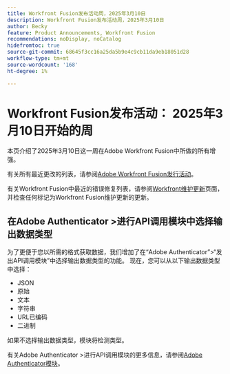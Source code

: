 ```yaml
---
title: Workfront Fusion发布活动周，2025年3月10日
description: Workfront Fusion发布活动周，2025年3月10日
author: Becky
feature: Product Announcements, Workfront Fusion
recommendations: noDisplay, noCatalog
hidefromtoc: true
source-git-commit: 68645f3cc16a25da5b9e4c9cb11da9eb18051d28
workflow-type: tm+mt
source-wordcount: '168'
ht-degree: 1%

---
```


# Workfront Fusion发布活动： 2025年3月10日开始的周

本页介绍了2025年3月10日这一周在Adobe Workfront Fusion中所做的所有增强。

有关所有最近更改的列表，请参阅[Adobe Workfront Fusion发行活动](/help/workfront-fusion/fusion-product-releases/fusion-release-activity.md)。

有关Workfront Fusion中最近的错误修复列表，请参阅[Workfront维护更新](https://experienceleague.adobe.com/zh-hans/docs/workfront-known-issues/releases/current-updates)页面，并检查任何标记为Workfront Fusion维护更新的更新。


## 在Adobe Authenticator >进行API调用模块中选择输出数据类型

为了更便于您以所需的格式获取数据，我们增加了在“Adobe Authenticator”>“发出API调用模块”中选择输出数据类型的功能。 现在，您可以从以下输出数据类型中选择：

* JSON
* 原始
* 文本
* 字符串
* URL已编码
* 二进制

如果不选择输出数据类型，模块将检测类型。

有关Adobe Authenticator >进行API调用模块的更多信息，请参阅[Adobe Authenticator模块](/help/workfront-fusion/references/apps-and-modules/adobe-connectors/adobe-authenticator-modules.md)。

